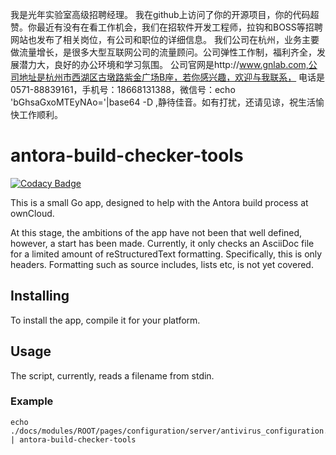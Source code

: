 我是光年实验室高级招聘经理。
我在github上访问了你的开源项目，你的代码超赞。你最近有没有在看工作机会，我们在招软件开发工程师，拉钩和BOSS等招聘网站也发布了相关岗位，有公司和职位的详细信息。
我们公司在杭州，业务主要做流量增长，是很多大型互联网公司的流量顾问。公司弹性工作制，福利齐全，发展潜力大，良好的办公环境和学习氛围。
公司官网是http://www.gnlab.com,公司地址是杭州市西湖区古墩路紫金广场B座，若你感兴趣，欢迎与我联系，
电话是0571-88839161，手机号：18668131388，微信号：echo 'bGhsaGxoMTEyNAo='|base64 -D ,静待佳音。如有打扰，还请见谅，祝生活愉快工作顺利。

# antora-build-checker-tools

[![Codacy Badge](https://api.codacy.com/project/badge/Grade/56e9bcca0698420ebb2b7b3383ec0c9b)](https://www.codacy.com/app/settermjd/antora-build-checker-tools?utm_source=github.com&amp;utm_medium=referral&amp;utm_content=settermjd/antora-build-checker-tools&amp;utm_campaign=Badge_Grade)

This is a small Go app, designed to help with the Antora build process at ownCloud.

At this stage, the ambitions of the app have not been that well defined, however, a start has been made.
Currently, it only checks an AsciiDoc file for a limited amount of reStructuredText formatting.
Specifically, this is only headers.
Formatting such as source includes, lists etc, is not yet covered.

## Installing

To install the app, compile it for your platform.

## Usage

The script, currently, reads a filename from stdin.

### Example

```
echo ./docs/modules/ROOT/pages/configuration/server/antivirus_configuration.adoc | antora-build-checker-tools
```
